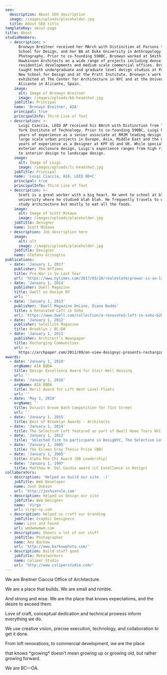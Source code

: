 ```yaml
---
seo:
  description: About SEO description
  image: /images/uploads/placeholder.jpg
  title: About SEO title
templateKey: about-page
title: About
studioMembers:
  - description: >
      Bronwyn Breitner received her MArch with Distinction at Parsons the New
      School for Design, and her BA at Duke University in Anthropology and
      Photography. Prior to co-founding 590BC, Bronwyn worked at Smith-Miller +
      Hawkinson Architects on a wide range of projects including dense urban
      residential developments and medium scale commercial offices. Bronwyn has
      taught both undergraduate and graduate level design studios at Parsons the
      New School for Design and at the Pratt Institute. Bronwyn's work has been
      exhibited at The Center for Architecture in NYC and at the University of
      Alicante in Alicante, Spain.
    image:
      alt: Image of Bronwyn Breitner
      image: /images/uploads/bb-headshot.jpg
    jobTitle: Principal
    name: 'Bronwyn Breitner, AIA'
    principal: true
    principalInfo: Third Line of Text
  - description: >-
      Luigi Ciaccia, LEED AP received his BArch with Distinction from The New
      York Institute of Technology. Prior to co-founding 590BC, Luigi had 5
      years of experience as a senior associate at RMJM leading design teams on
      large scale urban projects in Europe, Asia, Middle East and the US, and 7
      years of experience as a designer at KPF US and UK. While specializing in
      exterior enclosure design, Luigi's experience ranges from high rise design
      to interior design to landscape design.
    image:
      alt: Image of Luigi
      image: /images/uploads/lc-headshot.jpg
    jobTitle: Principal
    name: 'Luigi Ciaccia, AIA, LEED BD+C'
    principal: true
    principalInfo: Third Line of Text
  - description: >-
      Scott is a great worker with a big heart. He went to school at blah blah
      university where he studied blah blah. He frequently travels to world to
      study architecture but mostly to eat all the foods.
    image:
      alt: Image of Scott Mikawa
      image: /images/uploads/placeholder.jpg
    jobTitle: Designer
    name: Scott Mikawa
  - description: Job description here
    image:
      alt: alt
      image: /images/uploads/placeholder.jpg
    jobTitle: Designer
    name: Stefano Grisoglio
publications:
  - date: 'January 1, 2017'
    publisher: The NYTimes
    title: Pre-War is So Last Year
    url: 'https://www.nytimes.com/2017/03/10/realestate/prewar-is-so-last-year.html'
  - date: 'January 1, 2014'
    publisher: Dwell Magazine
    title: Dwell on Design NY
    url: ''
  - date: 'January 1, 2013'
    publisher: 'Dwell Magazine OnLine, Diana Budds'
    title: A Renovated Loft in Soho
    url: 'https://www.dwell.com/collection/a-renovated-loft-in-soho-628c9992'
  - date: 'January 1, 2012'
    publisher: Satellite Magazine
    title: Brooklyn / BC—OA
  - date: 'January 1, 2011'
    publisher: Architect’s Newspaper
    title: Recharging Communities
    url: >-
      https://archpaper.com/2011/09/on-view-designyc-presents-recharging-communities/
awards:
  - date: 'January 1, 2018'
    orgName: AIA BQDA
    title: Design Excellence Award for Stair-Well Housing
    url: ''
  - date: 'January 1, 2016'
    orgName: AIA BQDA
    title: Merit Award for Lift Next Level Floats
    url: ''
  - date: 'May 1, 2018'
    orgName: ''
    title: Duravit Dream Bath Competition for 71st Street
    url: ''
  - date: 'January 1, 2015'
    title: Best of Brooklyn Awards - Architects
  - date: 'January 1, 2014'
    title: The Selective Loft featured as part of Dwell Home Tours NYC
  - date: 'January 1, 2012'
    title: 'Selected firm to participate in DesigNYC, The Selective Loft'
  - date: 'January 1, 2005'
    title: The Eileen Gray Thesis Prize (BB)
  - date: 'January 1, 2005'
    title: Alpha Rho Chi Award (BB Leadership)
  - date: 'January 1, 1997'
    title: Matthew W. Del Gaudio award (LC Excellence in Design)
collaborators:
  - description: 'Helped us build our site. :)'
    jobTitle: Web Developer
    name: Josh Dobson
    url: 'http://joshuarule.com'
  - description: Helped us design our site
    jobTitle: Web Designer
    name: 'Virgo '
    url: virgo-ny.com
  - description: Helped us craft our branding
    jobTitle: Graphic Designers
    name: Lost and Found
    url: wm@wmwmwm.com
  - description: Shoots a lot of our stuff
    jobTitle: Photographer
    name: Amy Barkow
    url: 'http://www.barkowphoto.com/'
  - description: Build stuff good
    jobTitle: Metalworkers
    name: Caliper Studio
    url: 'http://www.caliperstudio.com/'
---
```

We are Breitner Ciaccia Office of Architecture.

We are a place that builds. We are small and nimble.

And strong and wise. We are the place that knows expectations, and the desire to exceed them.

Love of craft, conceptual dedication and technical prowess inform everything we do.

We use creative vision, precise execution, technology, and collaboration to get it done.

From loft renovations, to commercial development, we are the place

that knows \*growing\* doesn’t mean growing up or growing old, but rather growing forward.

We are BC—OA.
